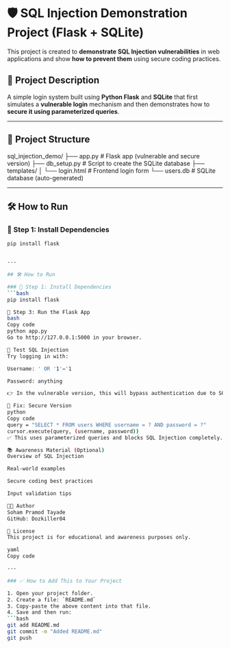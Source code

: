 # 🛡️ SQL Injection Demonstration Project (Flask + SQLite)

This project is created to **demonstrate SQL Injection vulnerabilities** in web applications and show **how to prevent them** using secure coding practices.

## 📌 Project Description

A simple login system built using **Python Flask** and **SQLite** that first simulates a **vulnerable login** mechanism and then demonstrates how to **secure it using parameterized queries**.

---

## 🧱 Project Structure
sql_injection_demo/
├── app.py # Flask app (vulnerable and secure version)
├── db_setup.py # Script to create the SQLite database
├── templates/
│ └── login.html # Frontend login form
└── users.db # SQLite database (auto-generated)


---

## 🛠️ How to Run

### 🔹 Step 1: Install Dependencies
```bash
pip install flask


---

## 🛠️ How to Run

### 🔹 Step 1: Install Dependencies
```bash
pip install flask

🔹 Step 3: Run the Flask App
bash
Copy code
python app.py
Go to http://127.0.0.1:5000 in your browser.

💉 Test SQL Injection
Try logging in with:

Username: ' OR '1'='1

Password: anything

👉 In the vulnerable version, this will bypass authentication due to SQL Injection.

🔐 Fix: Secure Version
python
Copy code
query = "SELECT * FROM users WHERE username = ? AND password = ?"
cursor.execute(query, (username, password))
✅ This uses parameterized queries and blocks SQL Injection completely.

📚 Awareness Material (Optional)
Overview of SQL Injection

Real-world examples

Secure coding best practices

Input validation tips

🧑‍💻 Author
Soham Pramod Tayade
GitHub: Dozkiller04

📃 License
This project is for educational and awareness purposes only.

yaml
Copy code

---

### ✅ How to Add This to Your Project

1. Open your project folder.
2. Create a file: `README.md`
3. Copy-paste the above content into that file.
4. Save and then run:
```bash
git add README.md
git commit -m "Added README.md"
git push


